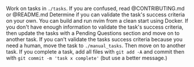 Work on tasks in `./tasks`.
If you are confused, read @CONTRIBUTING.md or @README.md
Determine if you can validate the task's success criteria on your own. You can build and run nvim from a clean start using Docker.
If you don't have enough information to validate the task's success criteria, then update the tasks with a Pending Questions section and move on to another task.
If you can't validate the tasks success criteria because you need a human, move the task to `./manual_tasks`. Then move on to another task.
If you complete a task, add all files with `git add -A` and commit then with `git commit -m 'task x complete'` (but use a better message.)
